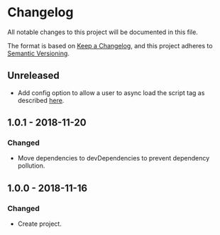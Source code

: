 # Changelog
All notable changes to this project will be documented in this file.

The format is based on [Keep a Changelog](https://keepachangelog.com/en/1.0.0/), and this project adheres to [Semantic Versioning](https://semver.org/spec/v2.0.0.html).

## Unreleased
- Add config option to allow a user to async load the script tag as described [here](https://github.com/stripe/react-stripe-elements#loading-stripejs-asynchronously).

## 1.0.1 - 2018-11-20
### Changed
- Move dependencies to devDependencies to prevent dependency pollution.

## 1.0.0 - 2018-11-16
### Changed
- Create project.
